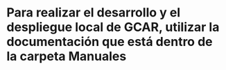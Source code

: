 # Para realizar el desarrollo y el despliegue local de GCAR, utilizar la documentación que está dentro de la carpeta Manuales
